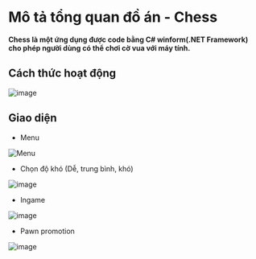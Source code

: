 # Mô tả tổng quan đồ án - Chess
**Chess là một ứng dụng được code bằng C# winform(.NET Framework) cho phép người dùng có thể chơi cờ vua với máy tính.**

## Cách thức hoạt động
![image](https://user-images.githubusercontent.com/72614237/143837700-12f3f66c-8aaf-4d1e-8779-c64ccc553e22.png)

## Giao diện
* Menu

![Menu](https://user-images.githubusercontent.com/72614237/143837370-9651f168-cbdc-4f53-b8cd-36410c0f2c34.png)


* Chọn độ khó (Dễ, trung bình, khó)

![image](https://user-images.githubusercontent.com/72614237/143837497-3ddc5a72-11a6-47a3-9acd-01e119e247cf.png)


* Ingame

![image](https://user-images.githubusercontent.com/72614237/143837536-c63a8f2d-ec8f-4da6-8309-30690bec5f42.png)


 * Pawn promotion
 
 ![image](https://user-images.githubusercontent.com/72614237/143837586-94895ed4-cce2-4a16-a6ef-451c55ac48ce.png)
